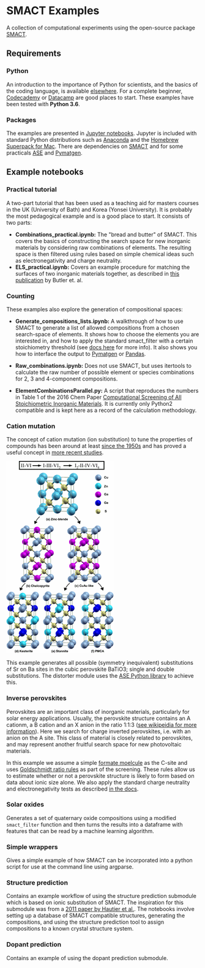 # SMACT Examples
A collection of computational experiments using the open-source package [SMACT](https://github.com/WMD-group/smact).

## Requirements

### Python
An introduction to the importance of Python for scientists, and the basics of the coding language, is available [elsewhere](https://www.researchgate.net/profile/Brian_Toby/publication/269995603_Whypython_scientists_should_learn_to_program_in_Python/links/549dbd610cf2b803713a7bec.pdf). For a complete beginner, [Codecademy](https://www.codecademy.com/learn/learn-python-3) or [Datacamp](https://www.datacamp.com/courses/intro-to-python-for-data-science) are good places to start. These examples have been tested with **Python 3.6**.

### Packages
The examples are presented in [Jupyter notebooks](http://jupyter.org). Jupyter is included with standard Python distributions such as [Anaconda](https://www.continuum.io/downloads) and the [Homebrew Superpack for Mac](http://stronginference.com/ScipySuperpack/). There are dependencies on [SMACT](https://github.com/WMD-group/smact) and for some practicals [ASE](https://wiki.fysik.dtu.dk/ase/) and [Pymatgen](www.pymatgen.org).

## Example notebooks

### Practical tutorial
A two-part tutorial that has been used as a teaching aid for masters courses in the UK (University of Bath) and Korea (Yonsei University). It is probably the most pedagogical example and is a good place to start. It consists of two parts:

- **Combinations_practical.ipynb:** The "bread and butter" of SMACT. This covers the basics of constructing the search space for new inorganic materials by considering raw combinations of elements. The resulting space is then filtered using rules based on simple chemical ideas such as electronegativity and charge neutrality.
- **ELS_practical.ipynb:** Covers an example procedure for matching the surfaces of two inorganic materials together, as described in [this publication](https://pubs.rsc.org/en/content/articlelanding/2016/tc/c5tc04091d#!divAbstract) by Butler et. al.

### Counting
These examples also explore the generation of compositional spaces:

- **Generate\_compositions\_lists.ipynb:** A walkthrough of how to use SMACT to generate a list
of allowed compositions from a chosen search-space of elements. It shows how to choose the elements
you are interested in, and how to apply the standard smact_filter with a certain stoichiometry threshold (see [docs here](https://smact.readthedocs.io/en/latest/examples.html#neutral-combinations) for more info).
It also shows you how to interface the output to [Pymatgen](http://pymatgen.org/) or [Pandas](https://pandas.pydata.org/).

- **Raw_combinations.ipynb:** Does not use SMACT, but uses itertools to calculate the raw number of possible
element or species combinations for 2, 3 and 4-component compositions.

- **ElementCombinationsParallel.py:** A script that reproduces the numbers in Table 1 of the 2016 Chem Paper
[Computational Screening of All Stoichiometric Inorganic Materials](https://www.cell.com/chem/fulltext/S2451-9294(16)30155-3).
It is currently only Python2 compatible and is kept here as a record of the calculation methodology.

### Cation mutation

The concept of cation mutation (ion substitution) to tune the properties of compounds has been around at least [since the 1950s](https://www.sciencedirect.com/science/article/pii/0022369758900507) and has proved a useful concept in [more recent studies](https://journals.aps.org/prb/abstract/10.1103/PhysRevB.79.165211).

![](Cation_mutation/cation_mutation.png)

This example generates all possible (symmetry inequivalent) substitutions of Sr on Ba sites in the cubic perovskite
BaTiO3; single and double substitutions.
The distorter module uses the [ASE Python library](https://wiki.fysik.dtu.dk/ase/) to achieve this.

### Inverse perovskites

 Perovskites are an important class of inorganic materials, particularly for solar energy applications.
 Usually, the perovskite structure contains an A cationm, a B cation and an X anion in the ratio 1:1:3 ([see wikipeidia for more information](https://en.wikipedia.org/wiki/Perovskite_(structure))).
 Here we search for charge inverted perovskites, i.e. with an anion on the A site. This class of material is closely related to perovskites, and may represent another fruitful search space for new photovoltaic materials.

In this example  we assume a simple [formate moelcule](https://en.wikipedia.org/wiki/Formate) as the C-site and uses [Goldschmidt ratio rules](https://en.wikipedia.org/wiki/Goldschmidt_tolerance_factor) as part of the screening.
These rules allow us to estimate whether or not a perovskite structure is likely to form based on data about ionic size alone.
We also apply the standard charge neutrality and electronegativity tests as described [in the docs](https://smact.readthedocs.io/en/latest/examples.html#neutral-combinations).

### Solar oxides
Generates a set of quaternary oxide compositions using a modified `smact_filter` function and then turns the results into a dataframe with features that can be read by a machine learning algorithm.

### Simple wrappers

Gives a simple example of how SMACT can be incorporated into a python script
for use at the command line using argparse.

### Structure prediction
Contains an example workflow of using the structure prediction submodule which is based on ionic substitution of SMACT. The inspiration for this submodule was from a [2011 paper by Hautier et al.](https://pubs.acs.org/doi/abs/10.1021/ic102031h).
The notebooks involve setting up a database of SMACT compatible structures, generating the compositions, and using the structure prediction tool to assign compositions to a known crystal structure system.

### Dopant prediction
Contains an example of using the dopant prediction submodule.